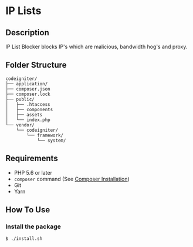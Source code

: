 # IP Lists

## Description

IP List Blocker blocks IP's which are malicious, bandwidth hog's and proxy.  

## Folder Structure

```
codeigniter/
├── application/
├── composer.json
├── composer.lock
├── public/
│   ├── .htaccess
│   ├── components
│   ├── assets
│   └── index.php
└── vendor/
    └── codeigniter/
        └── framework/
            └── system/
```

## Requirements

* PHP 5.6 or later
* `composer` command (See [Composer Installation](https://getcomposer.org/doc/00-intro.md#installation-linux-unix-osx))
* Git
* Yarn

## How To Use

### Install the package
```
$ ./install.sh
```

